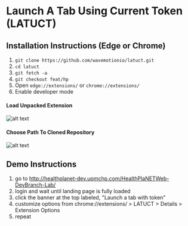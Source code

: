 # Launch A Tab Using Current Token (LATUCT)

## Installation Instructions (Edge or Chrome)

1. `git clone https://github.com/wavemotionio/latuct.git`
1. `cd latuct`
1. `git fetch -a`
1. `git checkout feat/hp`
1. Open `edge://extensions/` or `chrome://extensions/`
1. Enable developer mode

#### Load Unpacked Extension
![alt text](https://github.com/wavemotionio/latuct/raw/master/images/screenshot-load-unpacked.png "Load unpacked extension")

#### Choose Path To Cloned Repository
![alt text](https://github.com/wavemotionio/latuct/raw/master/images/screenshot-choose-cloned-path.png "Choose path to cloned repository")


## Demo Instructions

1. go to http://healthplanet-dev.upmchp.com/HealthPlaNETWeb-DevBranch-Lab/
1. login and wait until landing page is fully loaded
1. click the banner at the top labeled, "Launch a tab with token"
1. customize options from chrome://extensions/ > LATUCT > Details > Extension Options
1. repeat